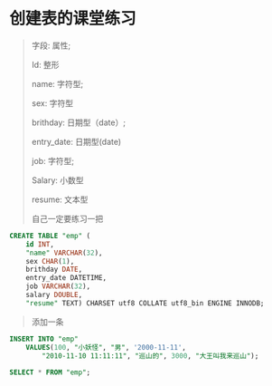 # 创建表的课堂练习
> 字段:  属性;      
>
>Id:  整形
>
> name:  字符型;   
>
> sex:  字符型
>
> brithday:  日期型（date）;    
>
> entry_date:  日期型(date)
>
> job:  字符型;    
>
> Salary:  小数型
>
> resume:  文本型
>
> 自己一定要练习一把
>
``` sql 
CREATE TABLE "emp" (
	id INT,
	"name" VARCHAR(32),
	sex CHAR(1), 
	brithday DATE,
	entry_date DATETIME,
	job VARCHAR(32),
	salary DOUBLE,
	"resume" TEXT) CHARSET utf8 COLLATE utf8_bin ENGINE INNODB;
``` 
> 添加一条
>
``` sql 
INSERT INTO "emp"
	VALUES(100, "小妖怪", "男", '2000-11-11', 
		"2010-11-10 11:11:11", "巡山的", 3000, "大王叫我来巡山");
		
SELECT * FROM "emp";
```		
		